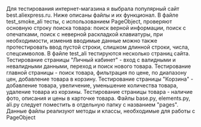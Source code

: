 Для тестирования интернет-магазина я выбрала популярный сайт best.aliexpress.ru. Ниже описаны файлы и их функционал. 
В файле test_smoke_ali тесты, с использованием PageObject, проверяют основную строку поиска товара: поиск верной информации, поиск с опечатками, поиск с неверной раскладкой клавиатуры, при необходимости, изменив вводимые данные можно также протестировать ввод пустой строки, слишком длинной строки, числа, спецсимволов.
В файле test_ali тестируются несколько страниц сайта. Тестирование страницы "Личный кабинет" - вход с валидными и невалидными данными, переход и поиск нового товара. Тестирование главной страницы - поиск товара, фильтрация по цене, по диапазону цен, добавление товара  в корзину. Тестирование страницы "Корзина" - добавление товара, увеличение, уменьшение количества товара, удаление товара из корзины. Тестирование страницы товара - наличие фото, описания и цены в карточке товара.
Файлы base.py, elements.py, ali.py следует поместить в отдельную папку с названием "pages". Данные файлы реализуют методы и классы, необходимые для работы с PageObject
